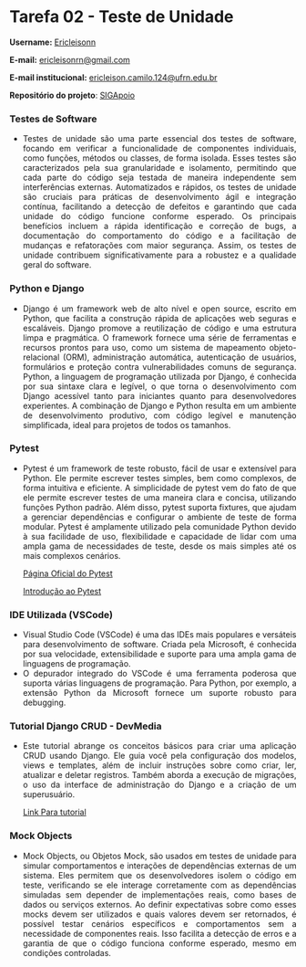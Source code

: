 # Tarefa 02 - Teste de Unidade

**Username:** [Ericleisonn](https://github.com/Ericleisonn) <p>
**E-mail:** ericleisonrn@gmail.com <p>
**E-mail institucional:** ericleison.camilo.124@ufrn.edu.br <p>
**Repositório do projeto**: [SIGApoio](https://github.com/tgo-mas/SIGApoio)

### Testes de Software 
<style>body {text-align: justify}</style>
* Testes de unidade são uma parte essencial dos testes de software, focando em verificar a funcionalidade de componentes individuais, como funções, métodos ou classes, de forma isolada. Esses testes são caracterizados pela sua granularidade e isolamento, permitindo que cada parte do código seja testada de maneira independente sem interferências externas. Automatizados e rápidos, os testes de unidade são cruciais para práticas de desenvolvimento ágil e integração contínua, facilitando a detecção de defeitos e garantindo que cada unidade do código funcione conforme esperado. Os principais benefícios incluem a rápida identificação e correção de bugs, a documentação do comportamento do código e a facilitação de mudanças e refatorações com maior segurança. Assim, os testes de unidade contribuem significativamente para a robustez e a qualidade geral do software.

### Python e Django     
* Django é um framework web de alto nível e open source, escrito em Python, que facilita a construção rápida de aplicações web seguras e escaláveis. Django promove a reutilização de código e uma estrutura limpa e pragmática. O framework fornece uma série de ferramentas e recursos prontos para uso, como um sistema de mapeamento objeto-relacional (ORM), administração automática, autenticação de usuários, formulários e proteção contra vulnerabilidades comuns de segurança. Python, a linguagem de programação utilizada por Django, é conhecida por sua sintaxe clara e legível, o que torna o desenvolvimento com Django acessível tanto para iniciantes quanto para desenvolvedores experientes. A combinação de Django e Python resulta em um ambiente de desenvolvimento produtivo, com código legível e manutenção simplificada, ideal para projetos de todos os tamanhos.

### Pytest
* Pytest é um framework de teste robusto, fácil de usar e extensível para Python. Ele permite escrever testes simples, bem como complexos, de forma intuitiva e eficiente. A simplicidade de pytest vem do fato de que ele permite escrever testes de uma maneira clara e concisa, utilizando funções Python padrão. Além disso, pytest suporta fixtures, que ajudam a gerenciar dependências e configurar o ambiente de teste de forma modular. Pytest é amplamente utilizado pela comunidade Python devido à sua facilidade de uso, flexibilidade e capacidade de lidar com uma ampla gama de necessidades de teste, desde os mais simples até os mais complexos cenários.<p>
[Página Oficial do Pytest](https://docs.pytest.org/en/stable/)<p>
[Introdução ao Pytest](https://medium.com/assertqualityassurance/tutorial-de-pytest-para-iniciantes-cbdd81c6d761)<p>


### IDE Utilizada (VSCode)
* Visual Studio Code (VSCode) é uma das IDEs mais populares e versáteis para desenvolvimento de software. Criada pela Microsoft, é conhecida por sua velocidade, extensibilidade e suporte para uma ampla gama de linguagens de programação.
* O depurador integrado do VSCode é uma ferramenta poderosa que suporta várias linguagens de programação. Para Python, por exemplo, a extensão Python da Microsoft fornece um suporte robusto para debugging.

### Tutorial Django CRUD - DevMedia
* Este tutorial abrange os conceitos básicos para criar uma aplicação CRUD usando Django. Ele guia você pela configuração dos modelos, views e templates, além de incluir instruções sobre como criar, ler, atualizar e deletar registros. Também aborda a execução de migrações, o uso da interface de administração do Django e a criação de um superusuário.<p>
[Link Para tutorial](https://www.devmedia.com.br/curso/python-e-django-primeira-aplicacao-com-acesso-a-dados/1994)

### Mock Objects
* Mock Objects, ou Objetos Mock, são usados em testes de unidade para simular comportamentos e interações de dependências externas de um sistema. Eles permitem que os desenvolvedores isolem o código em teste, verificando se ele interage corretamente com as dependências simuladas sem depender de implementações reais, como bases de dados ou serviços externos. Ao definir expectativas sobre como esses mocks devem ser utilizados e quais valores devem ser retornados, é possível testar cenários específicos e comportamentos sem a necessidade de componentes reais. Isso facilita a detecção de erros e a garantia de que o código funciona conforme esperado, mesmo em condições controladas.